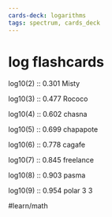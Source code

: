 ```yaml
---
cards-deck: logarithms
tags: spectrum, cards_deck
---
```

# log flashcards

log10(2) :: $0.301$ Misty
<!--SR:!2024-02-17,3,230-->
log10(3) :: $0.477$ Rococo
<!--SR:!2024-02-17,3,230-->
log10(4) :: $0.602$  chasna
<!--SR:!2024-02-17,3,250-->
log10(5) :: $0.699$ chapapote
<!--SR:!2024-02-16,2,230-->
log10(6) :: $0.778$ cagafe
<!--SR:!2024-02-16,2,230-->
log10(7) :: $0.845$ freelance
<!--SR:!2024-02-16,2,230-->
log10(8) :: $0.903$ pasma
<!--SR:!2024-02-17,3,250-->
log10(9) :: $0.954$ polar 3 3
<!--SR:!2024-02-17,3,230-->


#learn/math

